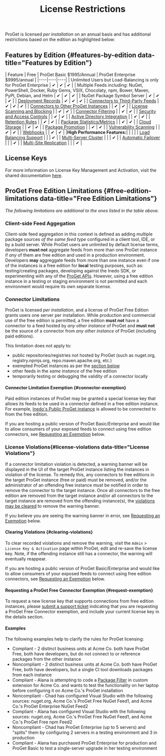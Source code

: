 ﻿---
title: License Restrictions
sequence: 700
keywords: proget, license
show-headings-in-nav: true
---

ProGet is licensed *per installation* on an annual basis and has additional restrictions based on the edition as highlighted below:

## Features by Edition {#features-by-edition data-title="Features by Edition"}


| Feature | Free | ProGet Basic $1995/Annual | ProGet Enterprise $9995/annual |
|----|----|----|
| Unlimited Users but Load-Balancing is only for ProGet Enterprise                                                                                                                  | ✔ | ✔ | ✔ |
| Multiple Feeds including: NuGet, PowerShell, Docker, Ruby Gems, VSIX, Chocolaty, npm, Bower, Maven, PyPI, Debian, and Helm                          | ✔ | ✔ | ✔ |
| NuGet Package Symbol Server                                                                    | ✔ | ✔ | ✔ |
| [Deployment Records](/docs/proget/advanced/package-promotion#deployment-records)                                 | ✔ | ✔ | ✔ |
| [Connectors to Third-Party Feeds](#connector-limitations)                                                                         | ✔ | ✔ | ✔ |
| [Connectors to Other ProGet Instances](#connector-limitations)                                                                  |   | ✔ | ✔ |
| [License Scanning and Blocking](/docs/proget/compliance/license-scanning)                                        |    | ✔ | ✔ |
| [Connector Filtering](/docs/proget/core-concepts/feeds/connectors#connector-filters)                             |    | ✔ | ✔ |
| [Security and Access Controls](/docs/proget/administration/security)                                             |    | ✔ | ✔ |
| [Active Directory Integration](/docs/various/ldap/ldap-active-directory)                                         |    | ✔ | ✔ |
| [Retention Rules](/docs/proget/administration/retention-rules)                                                   |    | ✔ | ✔ |
| [Package Statistics/Metrics](/docs/proget/administration/package-statistics)                                     |    | ✔ | ✔ |
| [Cloud Storage](/docs/proget/storage/cloud-storage)                                                              |    | ✔ | ✔ |
| [Package Promotion](/docs/proget/advanced/package-promotion)                                                     |    | ✔ | ✔ |
| [Vulnerability Scanning](/docs/proget/administration/vulnerability-source)                                       |    | ✔ | ✔ |
| [Webhooks](/docs/proget/advanced/webhooks)                                                                       |    | ✔ | ✔ |
|**High Performance Features:**|   |   |   |
| [Load Balancing Support](/docs/proget/installation/load-balancing-and-automatic-failover)                        |    |    | ✔ |
| [Multi-Server Cluster](/docs/proget/installation/load-balancing-and-automatic-failover#web-node-configuration)     |    |    | ✔ |
| [Automatic Failover](/docs/proget/installation/load-balancing-and-automatic-failover)                            |    |    | ✔ |
| [Multi-Site Replication](/docs/proget/administration/feed-replication)                                           |    |    | ✔ |


## License Keys

For more information on License Key Management and Activation, visit the shared documentation [here](/docs/various/licensing/management).

## ProGet Free Edition Limitations {#free-edition-limitations data-title="Free Edition Limitations"}

*The following limitations are additional to the ones listed in the table above.*

### Client-side Feed Aggegation

Client-side feed aggregation in this context is defined as adding multiple package sources *of the same feed type* configured in a client tool, IDE, or by a build server. While ProGet users are unlimited by default license terms, developers **must not** aggregate feeds from more than one ProGet instance if *any* of them are free edition and used in a production environment. Developers **may** aggreggate feeds from more than one instance even if one of the instances is a free edition for **local** testing purposes, such as: testing/creating packages, developing against the Inedo SDK, or experimenting with any of the [ProGet APIs](/docs/proget/reference/api). However, using a free edition instance in a testing or staging environment is not permitted and each environment would require its own separate license.

### Connector Limitations

ProGet is licensed *per installation*, and a license of ProGet Free Edition grants users one server per installation. While production and commercial use of the free edition is permitted, a free edition **must not** have a connector to a feed hosted by *any other instance* of ProGet and **must not** be the source of a connector from *any other instance* of ProGet (including paid editions).

This limitation does not apply to:

 - public repositories/registries not hosted by ProGet (such as nuget.org, registry.npmjs.org, repo.maven.apache.org, etc.)
 - exempted ProGet instances as per the [section below](#connector-exemption)
 - other feeds in the *same instance* of the free edition
 - temporarily testing or debugging the validity of a connector locally

#### Connector Limitation Exemption {#connector-exemption}

Paid edition instances of ProGet may be granted a special license key that allows its feeds to be used in a connector defined in a free edition instance. For example, [Inedo's Public ProGet instance](https://proget.inedo.com) is allowed to be connected to from the free edition.

If you are hosting a public version of ProGet Basic/Enterprise and would like to allow consumers of your exposed feeds to connect using free edition connectors, see [Requesting an Exemption](#request-exemption) below.

### License Violations{#license-violations data-title="License Violations"}

If a connector limitation violation is detected, a warning banner will be displayed in the UI of the target ProGet instance listing the instances in violation of the license. To remedy this, any connectors to free editions in the target ProGet instance (free or paid) must be removed, and/or the administrator of an offending free instance must be notified in order to remove the connector to the target instance. Once all connectors to the free edition are removed from the target instance and/or all connectors to the target instance are removed from the offending instance(s), the [violations may be cleared](#clearing-violations) to remove the warning banner.

If you believe you are seeing the warning banner in error, see [Requesting an Exemption](#request-exemption) below.

#### Clearing Violations {#clearing-violations}

To clear recorded violations and remove the warning, visit the `Admin` > `License Key & Activation` page within ProGet, edit and re-save the license key. Note, if the offending instance still has a connector, the warning will eventually reappear.

If you are hosting a public version of ProGet Basic/Enterprise and would like to allow consumers of your exposed feeds to connect using free edition connectors, see [Requesting an Exemption](#request-exemption) below.

#### Requesting a ProGet Free Connector Exemption {#request-exemption}

To request a new license key that supports connections from free edition instances, please [submit a support ticket](https://my.inedo.com/tickets/new) indicating that you are requesting a ProGet Free Connector exemption, and include your current license key in the details section.

#### Examples

The following examples help to clarify the rules for ProGet licensing:

- <span class="info-block success">Compliant</span> - 2 distinct business units at Acme Co. both have ProGet Free, both have developers, but do not connect to or reference packages from the other instance
- <span class="info-block error">Noncompliant</span> - 2 distinct business units at Acme Co. both have ProGet Free, both have developers, but a single CI tool downloads packages from each instance
- <span class="info-block success">Compliant</span> - Alana is attempting to code a [Package Filter](https://github.com/Inedo/SampleProGetExtension/blob/master/SampleProGetExtension/PackageFilters/SamplePackageFilter.cs) in custom extension for Acme Co. and wants to test the functionality on her laptop before configuring it on Acme Co.'s ProGet installation
- <span class="info-block error">Noncompliant</span> - Chad has configured Visual Studio with the following sources: nuget.org, Acme Co.'s ProGet Free NuGet Feed1, and Acme Co.'s ProGet Enterprise NuGet Feed2
- <span class="info-block success">Compliant</span> - Alana has configured Visual Studio with the following sources: nuget.org, Acme Co.'s ProGet Free NuGet Feed1, and Acme Co.'s ProGet Free npm Feed2
- <span class="info-block error">Noncompliant</span> - Chad has ProGet Enterprise (up to 5 servers) and "splits" them by configuring 2 servers in a testing environment and 3 in production
- <span class="info-block success">Compliant</span> - Alana has purchased ProGet Enterprise for production and ProGet Basic to test a single-server upgrade in her testing environment
